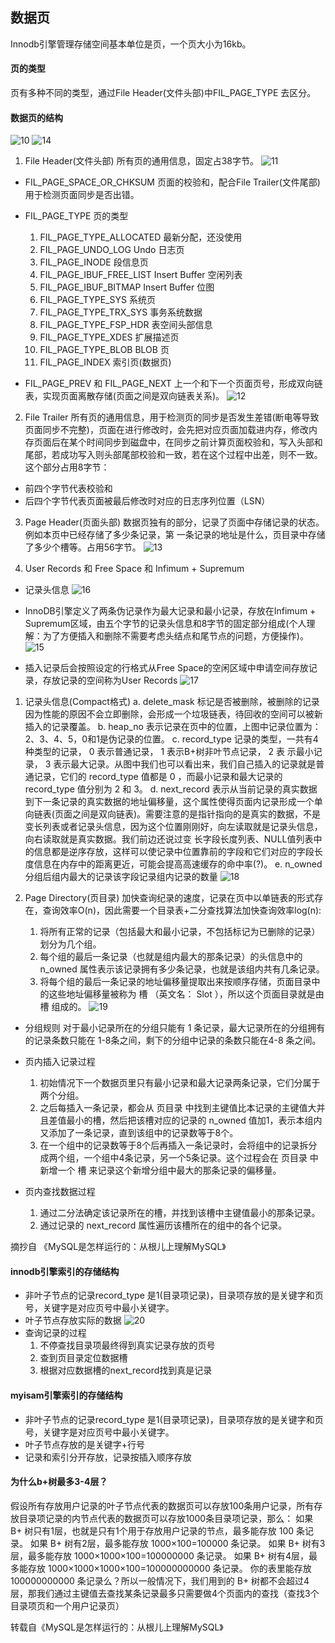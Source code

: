 ## 数据页
Innodb引擎管理存储空间基本单位是页，一个页大小为16kb。

#### 页的类型
页有多种不同的类型，通过File Header(文件头部)中FIL_PAGE_TYPE 去区分。

#### 数据页的结构
![10](.\image\10.jpg)
![14](.\image\14.jpg)
1. File Header(文件头部)
所有页的通用信息，固定占38字节。
![11](.\image\11.jpg)

* FIL_PAGE_SPACE_OR_CHKSUM
页面的校验和，配合File Trailer(文件尾部)用于检测页面同步是否出错。

* FIL_PAGE_TYPE 
页的类型
    1. FIL_PAGE_TYPE_ALLOCATED 最新分配，还没使用
    2. FIL_PAGE_UNDO_LOG Undo 日志页
    3.  FIL_PAGE_INODE 段信息页
    4. FIL_PAGE_IBUF_FREE_LIST Insert Buffer 空闲列表
    5. FIL_PAGE_IBUF_BITMAP Insert Buffer 位图
    6.  FIL_PAGE_TYPE_SYS 系统页
    7.  FIL_PAGE_TYPE_TRX_SYS 事务系统数据
    8. FIL_PAGE_TYPE_FSP_HDR 表空间头部信息
    9. FIL_PAGE_TYPE_XDES 扩展描述页
    10. FIL_PAGE_TYPE_BLOB BLOB 页
    11. FIL_PAGE_INDEX 索引页(数据页)

* FIL_PAGE_PREV 和 FIL_PAGE_NEXT 上一个和下一个页面页号，形成双向链表，实现页面离散存储(页面之间是双向链表关系)。
![12](.\image\12.jpg)


2. File Trailer
所有页的通用信息，用于检测页的同步是否发生差错(断电等导致页面同步不完整)，页面在进行修改时，会先把对应页面加载进内存，修改内存页面后在某个时间同步到磁盘中，在同步之前计算页面校验和，写入头部和尾部，若成功写入则头部尾部校验和一致，若在这个过程中出差，则不一致。这个部分占用8字节：
* 前四个字节代表校验和
* 后四个字节代表页面被最后修改时对应的日志序列位置（LSN）

3. Page Header(页面头部)
数据页独有的部分，记录了页面中存储记录的状态。例如本页中已经存储了多少条记录，第
一条记录的地址是什么，页目录中存储了多少个槽等。占用56字节。
![13](.\image\13.jpg)

4. User Records 和 Free Space 和 Infimum + Supremum
* 记录头信息
![16](.\image\16.jpg)
* InnoDB引擎定义了两条伪记录作为最大记录和最小记录，存放在Infimum + Supremum区域，由五个字节的记录头信息和8字节的固定部分组成(个人理解：为了方便插入和删除不需要考虑头结点和尾节点的问题，方便操作)。
    ![15](.\image\15.jpg)

* 插入记录后会按照设定的行格式从Free Space的空闲区域中申请空间存放记录，存放记录的空间称为User Records   ![17](.\image\17.jpg)
1. 记录头信息(Compact格式)
a. delete_mask
标记是否被删除，被删除的记录因为性能的原因不会立即删除，会形成一个垃圾链表，待回收的空间可以被新插入的记录覆盖。
b. heap_no
表示记录在页中的位置，上图中记录位置为：2、3、4、5，0和1是伪记录的位置。
c. record_type
记录的类型，一共有4种类型的记录， 0 表示普通记录， 1 表示B+树非叶节点记录， 2 表
示最小记录， 3 表示最大记录。从图中我们也可以看出来，我们自己插入的记录就是普通记录，它们的
record_type 值都是 0 ，而最小记录和最大记录的 record_type 值分别为 2 和 3。
d. next_record
表示从当前记录的真实数据到下一条记录的真实数据的地址偏移量，这个属性使得页面内记录形成一个单向链表(页面之间是双向链表)。需要注意的是指针指向的是真实的数据，不是变长列表或者记录头信息，因为这个位置刚刚好，向左读取就是记录头信息，向右读取就是真实数据。我们前边还说过变
长字段长度列表、NULL值列表中的信息都是逆序存放，这样可以使记录中位置靠前的字段和它们对应的字段长度信息在内存中的距离更近，可能会提高高速缓存的命中率(?)。
e. n_owned
分组后组内最大的记录该字段记录组内记录的数量
![18](.\image\18.jpg)
    

5. Page Directory(页目录)
加快查询纪录的速度，记录在页中以单链表的形式存在，查询效率O(n)，因此需要一个目录表+二分查找算法加快查询效率log(n):
    1. 将所有正常的记录（包括最大和最小记录，不包括标记为已删除的记录）划分为几个组。
    2. 每个组的最后一条记录（也就是组内最大的那条记录）的头信息中的 n_owned 属性表示该记录拥有多少条记录，也就是该组内共有几条记录。
    3. 将每个组的最后一条记录的地址偏移量提取出来按顺序存储，页面目录中的这些地址偏移量被称为 槽 （英文名： Slot ），所以这个页面目录就是由 槽 组成的。
![19](.\image\19.jpg)

* 分组规则
对于最小记录所在的分组只能有 1 条记录，最大记录所在的分组拥有的记录条数只能在 1-8条之间，剩下的分组中记录的条数只能在4-8 条之间。

* 页内插入记录过程
    1. 初始情况下一个数据页里只有最小记录和最大记录两条记录，它们分属于两个分组。
    2. 之后每插入一条记录，都会从 页目录 中找到主键值比本记录的主键值大并且差值最小的槽，然后把该槽对应的记录的 n_owned 值加1，表示本组内又添加了一条记录，直到该组中的记录数等于8个。
    3. 在一个组中的记录数等于8个后再插入一条记录时，会将组中的记录拆分成两个组，一个组中4条记录，另一个5条记录。这个过程会在 页目录 中新增一个 槽 来记录这个新增分组中最大的那条记录的偏移量。

* 页内查找数据过程
    1. 通过二分法确定该记录所在的槽，并找到该槽中主键值最小的那条记录。
    2. 通过记录的 next_record 属性遍历该槽所在的组中的各个记录。

摘抄自 《MySQL是怎样运行的：从根儿上理解MySQL》

#### innodb引擎索引的存储结构
* 非叶子节点的记录record_type 是1(目录项记录)，目录项存放的是关键字和页号，关键字是对应页号中最小关键字。
* 叶子节点存放实际的数据
![20](.\image\20.jpg)
* 查询记录的过程
    1. 不停查找目录项最终得到真实记录存放的页号
    2. 查到页目录定位数据槽
    3. 根据对应数据槽的next_record找到真是记录

#### myisam引擎索引的存储结构
* 非叶子节点的记录record_type 是1(目录项记录)，目录项存放的是关键字和页号，关键字是对应页号中最小关键字。
* 叶子节点存放的是关键字+行号
* 记录和索引分开存放，记录按插入顺序存放

#### 为什么b+树最多3-4层？
假设所有存放用户记录的叶子节点代表的数据页可以存放100条用户记录，所有存放目录项记录的内节点代表的数据页可以存放1000条目录项记录，那么：
如果 B+ 树只有1层，也就是只有1个用于存放用户记录的节点，最多能存放 100 条记录。
如果 B+ 树有2层，最多能存放 1000×100=100000 条记录。
如果 B+ 树有3层，最多能存放 1000×1000×100=100000000 条记录。
如果 B+ 树有4层，最多能存放 1000×1000×1000×100=100000000000 条记录。
你的表里能存放 100000000000 条记录么？所以一般情况下，我们用到的 B+ 树都不会超过4层，那我们通过主键值去查找某条记录最多只需要做4个页面内的查找（查找3个目录项页和一个用户记录页）


转载自《MySQL是怎样运行的：从根儿上理解MySQL》